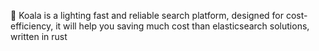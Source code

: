 :koala: Koala is a lighting fast and reliable search platform,  designed for cost-efficiency,  it will help you saving much cost than elasticsearch solutions, written in rust
